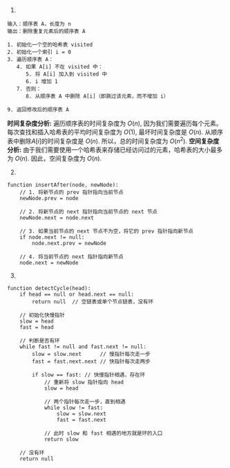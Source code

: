 1.
```
输入：顺序表 A，长度为 n
输出：删除重复元素后的顺序表 A

1. 初始化一个空的哈希表 visited
2. 初始化一个索引 i = 0
3. 遍历顺序表 A：
   4. 如果 A[i] 不在 visited 中：
      5. 将 A[i] 加入到 visited 中
      6. i 增加 1
   7. 否则：
      8. 从顺序表 A 中删除 A[i]（即跳过该元素，而不增加 i）

9. 返回修改后的顺序表 A
```
**时间复杂度分析:**
遍历顺序表的时间复杂度为 $O(n)$, 因为我们需要遍历每个元素。
每次查找和插入哈希表的平均时间复杂度为 $O(1)$, 最坏时间复杂度是 $O(n)$.
从顺序表中删除$A[i]$的时间复杂度是 $O(n)$.
所以，总的时间复杂度为 $O(n^2)$. 
**空间复杂度分析:**
由于我们需要使用一个哈希表来存储已经访问过的元素，哈希表的大小最多为 $O(n)$. 
因此，空间复杂度为 $O(n)$. 

2.
```
function insertAfter(node, newNode):
    // 1. 将新节点的 prev 指针指向当前节点
    newNode.prev = node

    // 2. 将新节点的 next 指针指向当前节点的 next 节点
    newNode.next = node.next

    // 3. 如果当前节点的 next 节点不为空，将它的 prev 指针指向新节点
    if node.next != null:
        node.next.prev = newNode

    // 4. 将当前节点的 next 指针指向新节点
    node.next = newNode
```

3.
```
function detectCycle(head):
    if head == null or head.next == null:
        return null  // 空链表或单个节点链表，没有环

    // 初始化快慢指针
    slow = head
    fast = head

    // 判断是否有环
    while fast != null and fast.next != null:
        slow = slow.next      // 慢指针每次走一步
        fast = fast.next.next // 快指针每次走两步
        
        if slow == fast: // 快慢指针相遇，存在环
            // 重新将 slow 指针指向 head
            slow = head
            
            // 两个指针每次走一步，直到相遇
            while slow != fast:
                slow = slow.next
                fast = fast.next
            
            // 此时 slow 和 fast 相遇的地方就是环的入口
            return slow
    
    // 没有环
    return null

```
